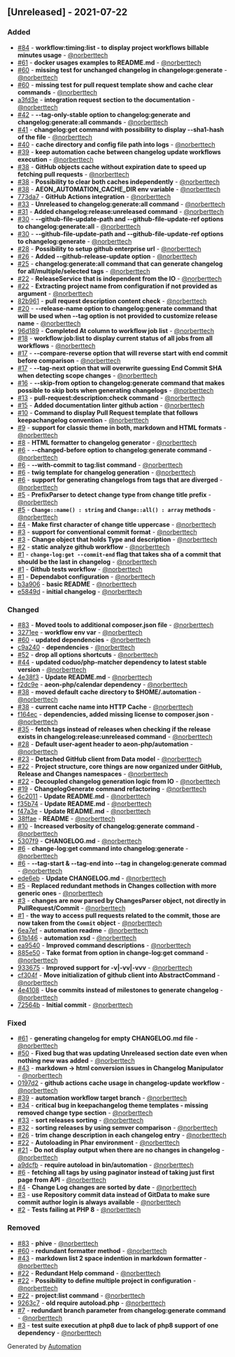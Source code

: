 ## [Unreleased] - 2021-07-22

### Added
- [#84](https://github.com/aeon-php/automation/pull/84) - **workflow:timing:list - to  display project workflows billable minutes usage** - [@norberttech](https://github.com/norberttech)
- [#61](https://github.com/aeon-php/automation/pull/61) - **docker usages examples to README.md** - [@norberttech](https://github.com/norberttech)
- [#60](https://github.com/aeon-php/automation/pull/60) - **missing test for unchanged changelog in changeloge:generate** - [@norberttech](https://github.com/norberttech)
- [#60](https://github.com/aeon-php/automation/pull/60) - **missing test for pull request template show and cache clear commands** - [@norberttech](https://github.com/norberttech)
- [a3fd3e](https://github.com/aeon-php/automation/commit/a3fd3eba1d84cbe197a85668ac5c08f1aede2c97) - **integration request section to the documentation** - [@norberttech](https://github.com/norberttech)
- [#42](https://github.com/aeon-php/automation/pull/42) - **--tag-only-stable option to changelog:generate and changelog:generate:all commands** - [@norberttech](https://github.com/norberttech)
- [#41](https://github.com/aeon-php/automation/pull/41) - **changelog:get command with possibility to display --sha1-hash of the file** - [@norberttech](https://github.com/norberttech)
- [#40](https://github.com/aeon-php/automation/pull/40) - **cache directory and config file path into logs** - [@norberttech](https://github.com/norberttech)
- [#39](https://github.com/aeon-php/automation/pull/39) - **keep automation cache between changelog update workflows execution** - [@norberttech](https://github.com/norberttech)
- [#38](https://github.com/aeon-php/automation/pull/38) - **GitHub objects cache without expiration date to speed up fetching pull requests** - [@norberttech](https://github.com/norberttech)
- [#38](https://github.com/aeon-php/automation/pull/38) - **Possibility to clear both caches independently** - [@norberttech](https://github.com/norberttech)
- [#38](https://github.com/aeon-php/automation/pull/38) - **AEON_AUTOMATION_CACHE_DIR env variable** - [@norberttech](https://github.com/norberttech)
- [773da7](https://github.com/aeon-php/automation/commit/773da7ce378907709441f37c5794be0eb1271e56) - **GitHub Actions integration** - [@norberttech](https://github.com/norberttech)
- [#33](https://github.com/aeon-php/automation/pull/33) - **Unreleased to changelog:generate:all command** - [@norberttech](https://github.com/norberttech)
- [#31](https://github.com/aeon-php/automation/pull/31) - **Added changelog:release:unreleased command** - [@norberttech](https://github.com/norberttech)
- [#30](https://github.com/aeon-php/automation/pull/30) - **--github-file-update-path and --github-file-update-ref options to changelog:generate:all** - [@norberttech](https://github.com/norberttech)
- [#30](https://github.com/aeon-php/automation/pull/30) - **--github-file-update-path and --github-file-update-ref options to changelog:generate** - [@norberttech](https://github.com/norberttech)
- [#28](https://github.com/aeon-php/automation/pull/28) - **Possibility to setup github enterprise url** - [@norberttech](https://github.com/norberttech)
- [#26](https://github.com/aeon-php/automation/pull/26) - **Added --github-release-update option** - [@norberttech](https://github.com/norberttech)
- [#25](https://github.com/aeon-php/automation/pull/25) - **changelog:generate:all command that can generate changelog for all/multiple/selected tags** - [@norberttech](https://github.com/norberttech)
- [#22](https://github.com/aeon-php/automation/pull/22) - **ReleaseService that is independent from the IO** - [@norberttech](https://github.com/norberttech)
- [#22](https://github.com/aeon-php/automation/pull/22) - **Extracting project name from configuration if not provided as argument** - [@norberttech](https://github.com/norberttech)
- [82b961](https://github.com/aeon-php/automation/commit/82b961e5a3ff4794728620cf6e7fba77e3b8296e) - **pull request description content check** - [@norberttech](https://github.com/norberttech)
- [#20](https://github.com/aeon-php/automation/pull/20) - **--release-name option to changelog:generate command that will be used when --tag option is not provided to customize release name** - [@norberttech](https://github.com/norberttech)
- [96d189](https://github.com/aeon-php/automation/commit/96d189f2ab16b54fd73f73463eaeb7178064090b) - **Completed At column to workflow job list** - [@norberttech](https://github.com/norberttech)
- [#18](https://github.com/aeon-php/automation/pull/18) - **workflow:job:list to display current status of all jobs from all workflows** - [@norberttech](https://github.com/norberttech)
- [#17](https://github.com/aeon-php/automation/pull/17) - **--compare-reverse option that will reverse start with end commit before comparison** - [@norberttech](https://github.com/norberttech)
- [#17](https://github.com/aeon-php/automation/pull/17) - **--tag-next option that will overwrite guessing End Commit SHA when detecting scope changes** - [@norberttech](https://github.com/norberttech)
- [#16](https://github.com/aeon-php/automation/pull/16) - **--skip-from option to changelog:generate command that makes possible to skip bots when generating changelogs** - [@norberttech](https://github.com/norberttech)
- [#13](https://github.com/aeon-php/automation/pull/13) - **pull-request:description:check command** - [@norberttech](https://github.com/norberttech)
- [#15](https://github.com/aeon-php/automation/pull/15) - **Added documentation linter github action** - [@norberttech](https://github.com/norberttech)
- [#10](https://github.com/aeon-php/automation/pull/10) - **Command to display Pull Request template that follows keepachangelog convention** - [@norberttech](https://github.com/norberttech)
- [#9](https://github.com/aeon-php/automation/pull/9) - **support for classic theme in both, markdown and HTML formats** - [@norberttech](https://github.com/norberttech)
- [#8](https://github.com/aeon-php/automation/pull/8) - **HTML formatter to changelog generator** - [@norberttech](https://github.com/norberttech)
- [#6](https://github.com/aeon-php/automation/pull/6) - **--changed-before option to changelog:generate command** - [@norberttech](https://github.com/norberttech)
- [#6](https://github.com/aeon-php/automation/pull/6) - **--with-commit to tag:list command** - [@norberttech](https://github.com/norberttech)
- [#6](https://github.com/aeon-php/automation/pull/6) - **twig template for changelog generation** - [@norberttech](https://github.com/norberttech)
- [#6](https://github.com/aeon-php/automation/pull/6) - **support for generating changelogs from tags that are diverged** - [@norberttech](https://github.com/norberttech)
- [#5](https://github.com/aeon-php/automation/pull/5) - **PrefixParser to detect change type from change title prefix** - [@norberttech](https://github.com/norberttech)
- [#5](https://github.com/aeon-php/automation/pull/5) - **`Change::name() : string` and `Change::all() : array`  methods** - [@norberttech](https://github.com/norberttech)
- [#4](https://github.com/aeon-php/automation/pull/4) - **Make first character of change title uppercase** - [@norberttech](https://github.com/norberttech)
- [#3](https://github.com/aeon-php/automation/pull/3) - **support for conventional commit format** - [@norberttech](https://github.com/norberttech)
- [#3](https://github.com/aeon-php/automation/pull/3) - **Change object that holds Type and description** - [@norberttech](https://github.com/norberttech)
- [#2](https://github.com/aeon-php/automation/pull/2) - **static analyze github workflow** - [@norberttech](https://github.com/norberttech)
- [#1](https://github.com/aeon-php/automation/pull/1) - **`change-log:get --commit-end` flag that takes sha of a commit that should be the last in changelog** - [@norberttech](https://github.com/norberttech)
- [#1](https://github.com/aeon-php/automation/pull/1) - **Github tests workflow** - [@norberttech](https://github.com/norberttech)
- [#1](https://github.com/aeon-php/automation/pull/1) - **Dependabot configuration** - [@norberttech](https://github.com/norberttech)
- [b3a906](https://github.com/aeon-php/automation/commit/b3a906801897f72c3e88f696aa99e9dc7b88005f) - **basic README** - [@norberttech](https://github.com/norberttech)
- [e5849d](https://github.com/aeon-php/automation/commit/e5849da3147caaf1394cfc149fdc405589d818ec) - **initial changelog** - [@norberttech](https://github.com/norberttech)

### Changed
- [#83](https://github.com/aeon-php/automation/pull/83) - **Moved tools to additional composer.json file** - [@norberttech](https://github.com/norberttech)
- [3271ee](https://github.com/aeon-php/automation/commit/3271ee24584796aca0e2ccd811ad969312cf1132) - **workflow env var** - [@norberttech](https://github.com/norberttech)
- [#60](https://github.com/aeon-php/automation/pull/60) - **updated dependencies** - [@norberttech](https://github.com/norberttech)
- [c9a240](https://github.com/aeon-php/automation/commit/c9a2403170bf47a70dfb37e2470c6162e5446e77) - **dependencies** - [@norberttech](https://github.com/norberttech)
- [#52](https://github.com/aeon-php/automation/pull/52) - **drop all options shortcuts** - [@norberttech](https://github.com/norberttech)
- [#44](https://github.com/aeon-php/automation/pull/44) - **updated coduo/php-matcher dependency to latest stable version** - [@norberttech](https://github.com/norberttech)
- [4e38f3](https://github.com/aeon-php/automation/commit/4e38f358953ddec8e52665c1b467c4e1fa3070b8) - **Update README.md** - [@norberttech](https://github.com/norberttech)
- [f2dc9e](https://github.com/aeon-php/automation/commit/f2dc9e8622d4afda8fd08cec4eb3c73da6c4d89b) - **aeon-php/calendar dependency** - [@norberttech](https://github.com/norberttech)
- [#38](https://github.com/aeon-php/automation/pull/38) - **moved default cache directory to $HOME/.automation** - [@norberttech](https://github.com/norberttech)
- [#38](https://github.com/aeon-php/automation/pull/38) - **current cache name into HTTP Cache** - [@norberttech](https://github.com/norberttech)
- [f164ec](https://github.com/aeon-php/automation/commit/f164ec7576b26597225f879504986e64a9cc8fdb) - **dependencies, added missing license to composer.json** - [@norberttech](https://github.com/norberttech)
- [#35](https://github.com/aeon-php/automation/pull/35) - **fetch tags instead of releases when checking if the release exists in changelog:release:unreleased command** - [@norberttech](https://github.com/norberttech)
- [#28](https://github.com/aeon-php/automation/pull/28) - **Default user-agent header to aeon-php/automation** - [@norberttech](https://github.com/norberttech)
- [#23](https://github.com/aeon-php/automation/pull/23) - **Detached GitHub client from Data model** - [@norberttech](https://github.com/norberttech)
- [#22](https://github.com/aeon-php/automation/pull/22) - **Project structure, core things are now organized under GitHub, Release and Changes namespaces** - [@norberttech](https://github.com/norberttech)
- [#22](https://github.com/aeon-php/automation/pull/22) - **Decoupled changelog generation logic from IO** - [@norberttech](https://github.com/norberttech)
- [#19](https://github.com/aeon-php/automation/pull/19) - **ChangelogGenerate command refactoring** - [@norberttech](https://github.com/norberttech)
- [6c2011](https://github.com/aeon-php/automation/commit/6c2011feedad4fdd20bae0802eb320f82fa759e0) - **Update README.md** - [@norberttech](https://github.com/norberttech)
- [f35b74](https://github.com/aeon-php/automation/commit/f35b7451486951efd214d2352cfadfe69e8c69c9) - **Update README.md** - [@norberttech](https://github.com/norberttech)
- [f47a3e](https://github.com/aeon-php/automation/commit/f47a3e4602247b85cb401dd24ff1a7838d7eb74f) - **Update README.md** - [@norberttech](https://github.com/norberttech)
- [38ffae](https://github.com/aeon-php/automation/commit/38ffaeb0dd3bf9b21045d5dc3d36448fd5730795) - **README** - [@norberttech](https://github.com/norberttech)
- [#10](https://github.com/aeon-php/automation/pull/10) - **Increased verbosity of changelog:generate command** - [@norberttech](https://github.com/norberttech)
- [5307f9](https://github.com/aeon-php/automation/commit/5307f96c3544ed46fcbe2b596538b02df7f99361) - **CHANGELOG.md** - [@norberttech](https://github.com/norberttech)
- [#6](https://github.com/aeon-php/automation/pull/6) - **change-log:get command into changelog:generate** - [@norberttech](https://github.com/norberttech)
- [#6](https://github.com/aeon-php/automation/pull/6) - **--tag-start & --tag-end into --tag in changelog:generate commad** - [@norberttech](https://github.com/norberttech)
- [ede6eb](https://github.com/aeon-php/automation/commit/ede6eb897f8bd0ba77ceedb3fc3ccb44590124a2) - **Update CHANGELOG.md** - [@norberttech](https://github.com/norberttech)
- [#5](https://github.com/aeon-php/automation/pull/5) - **Replaced redundant methods in Changes collection with more generic ones** - [@norberttech](https://github.com/norberttech)
- [#3](https://github.com/aeon-php/automation/pull/3) - **changes are now parsed by ChangesParser object, not directly in PullRequest/Commit** - [@norberttech](https://github.com/norberttech)
- [#1](https://github.com/aeon-php/automation/pull/1) - **the way to access pull requests related to the commit, those are now taken from the `Commit` object** - [@norberttech](https://github.com/norberttech)
- [6ea7ef](https://github.com/aeon-php/automation/commit/6ea7ef4eca73bccbaaab23f26a365f83b3586613) - **automation readme** - [@norberttech](https://github.com/norberttech)
- [61b146](https://github.com/aeon-php/automation/commit/61b146ba1360436136c7dc9e57d7658b3d6da810) - **automation xsd** - [@norberttech](https://github.com/norberttech)
- [ea9540](https://github.com/aeon-php/automation/commit/ea9540a5f4399ee4a70e8e2f4df8ef0467fbe42e) - **Improved command descriptions** - [@norberttech](https://github.com/norberttech)
- [885e50](https://github.com/aeon-php/automation/commit/885e50c5c4e5e0a757c247d65cf4b4576ce168e3) - **Take format from option in change-log:get command** - [@norberttech](https://github.com/norberttech)
- [933675](https://github.com/aeon-php/automation/commit/93367510905d645a23dc2d86cc2ab9bf4e203e9c) - **Improved support for -v|-vv|-vvv** - [@norberttech](https://github.com/norberttech)
- [cf304f](https://github.com/aeon-php/automation/commit/cf304f1c0c9a4db74b017ef134d43986039953a5) - **Move initialization of github client into AbstractCommand** - [@norberttech](https://github.com/norberttech)
- [4e4108](https://github.com/aeon-php/automation/commit/4e41083de4d76dea2fa90abc7d72815d1ab73718) - **Use commits instead of milestones to generate changelog** - [@norberttech](https://github.com/norberttech)
- [72564b](https://github.com/aeon-php/automation/commit/72564ba0991f280a74428d10fc1dee9b02659b02) - **Initial commit** - [@norberttech](https://github.com/norberttech)

### Fixed
- [#61](https://github.com/aeon-php/automation/pull/61) - **generating changelog for empty CHANGELOG.md file** - [@norberttech](https://github.com/norberttech)
- [#50](https://github.com/aeon-php/automation/pull/50) - **Fixed bug that was updating Unreleased section date even when nothing new was added** - [@norberttech](https://github.com/norberttech)
- [#43](https://github.com/aeon-php/automation/pull/43) - **markdown -> html conversion issues in Changelog Manipulator** - [@norberttech](https://github.com/norberttech)
- [0197d2](https://github.com/aeon-php/automation/commit/0197d2cce8bcef8aabfe3086331439dd9d3c085b) - **github actions cache usage in changelog-update workflow** - [@norberttech](https://github.com/norberttech)
- [#39](https://github.com/aeon-php/automation/pull/39) - **automation workflow target branch** - [@norberttech](https://github.com/norberttech)
- [#34](https://github.com/aeon-php/automation/pull/34) - **critical bug in keepachangelog theme templates - missing removed change type section** - [@norberttech](https://github.com/norberttech)
- [#33](https://github.com/aeon-php/automation/pull/33) - **sort releases sorting** - [@norberttech](https://github.com/norberttech)
- [#32](https://github.com/aeon-php/automation/pull/32) - **sorting releases by using semver comparison** - [@norberttech](https://github.com/norberttech)
- [#26](https://github.com/aeon-php/automation/pull/26) - **trim change description in each changelog entry** - [@norberttech](https://github.com/norberttech)
- [#22](https://github.com/aeon-php/automation/pull/22) - **Autoloading in Phar environment** - [@norberttech](https://github.com/norberttech)
- [#21](https://github.com/aeon-php/automation/pull/21) - **Do not display output when there are no changes in changelog** - [@norberttech](https://github.com/norberttech)
- [a9dcfb](https://github.com/aeon-php/automation/commit/a9dcfb954bd2af2b3837dbde014e62870c53021e) - **require autoload in bin/automation** - [@norberttech](https://github.com/norberttech)
- [#6](https://github.com/aeon-php/automation/pull/6) - **fetching all tags by using paginator instead of taking just first page from API** - [@norberttech](https://github.com/norberttech)
- [#4](https://github.com/aeon-php/automation/pull/4) - **Change Log changes are sorted by date** - [@norberttech](https://github.com/norberttech)
- [#3](https://github.com/aeon-php/automation/pull/3) - **use Repository commit data instead of GitData to make sure commit author login is always available** - [@norberttech](https://github.com/norberttech)
- [#2](https://github.com/aeon-php/automation/pull/2) - **Tests failing at PHP 8** - [@norberttech](https://github.com/norberttech)

### Removed
- [#83](https://github.com/aeon-php/automation/pull/83) - **phive** - [@norberttech](https://github.com/norberttech)
- [#60](https://github.com/aeon-php/automation/pull/60) - **redundant formatter method** - [@norberttech](https://github.com/norberttech)
- [#43](https://github.com/aeon-php/automation/pull/43) - **markdown list 2 space indention in markdown formatter** - [@norberttech](https://github.com/norberttech)
- [#22](https://github.com/aeon-php/automation/pull/22) - **Redundant Help command** - [@norberttech](https://github.com/norberttech)
- [#22](https://github.com/aeon-php/automation/pull/22) - **Possibility to define multiple project in configuration** - [@norberttech](https://github.com/norberttech)
- [#22](https://github.com/aeon-php/automation/pull/22) - **project:list command** - [@norberttech](https://github.com/norberttech)
- [9263c7](https://github.com/aeon-php/automation/commit/9263c7463f09a8107da64a085cbc54d1a0c78a33) - **old require autoload.php** - [@norberttech](https://github.com/norberttech)
- [#7](https://github.com/aeon-php/automation/pull/7) - **redundant branch parameter from changelog:generate command** - [@norberttech](https://github.com/norberttech)
- [#3](https://github.com/aeon-php/automation/pull/3) - **test suite execution at php8 due to lack of php8 support of one dependency** - [@norberttech](https://github.com/norberttech)

Generated by [Automation](https://github.com/aeon-php/automation)